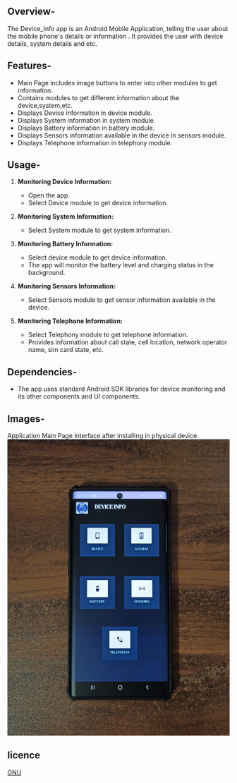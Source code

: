 ## Overview-
The Device_Info app is an Android Mobile Application, telling the user about the mobile phone's details or information . It provides the user with device details, system details and etc.

## Features-
- Main Page includes image buttons to enter into other modules to get information.
- Contains modules to get different information about the device,system,etc.
- Displays Device information in device module.
- Displays System information in system module.
- Displays Battery information in battery module.
- Displays Sensors information available in the device in sensors module.
- Displays Telephone information in telephony module.

## Usage-
1. **Monitoring Device Information:**
    - Open the app.
    - Select Device module to get device information.

2. **Monitoring System Information:**
   - Select System module to get system information.

3. **Monitoring Battery Information:**
    - Select device module to get device information.
    - The app will monitor the battery level and charging status in the background.
   
4. **Monitoring Sensors Information:**
   - Select Sensors module to get sensor information available in the device.

5. **Monitoring Telephone Information:**
   - Select Telephony module to get telephone information.
   - Provides information about call state, cell location, network operator name, sim card state, etc.
   
## Dependencies-
- The app uses standard Android SDK libraries for device monitoring and its other components and UI components.

## Images-
Application Main Page Interface after installing in physical device.
![device_info.jpeg](app%2Fsrc%2Fmain%2Fres%2Fdrawable%2Fdevice_info.jpeg)

## licence
[GNU](LICENCE)
